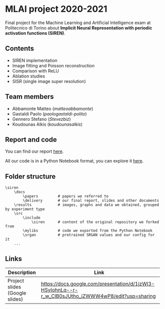 # MLAI project 2020-2021

Final project for the Machine Learning and Artificial Intelligence exam at Politecnico di Torino about **Implicit Neural Representation with periodic activation functions (SIREN)**.

## Contents
- SIREN implementation
- Image fitting and Poisson reconstruction
- Comparison with ReLU
- Ablation studies
- SISR (single image super resolution)

## Team members

- Abbamonte Matteo (_matteoabbamonte_)
- Gastaldi Paolo (_paologastaldi-polito_)
- Gennero Stefano (_Stevezbiz_)
- Koudounas Alkis (_koudounasalkis_)

## Report and code

You can find our report [here]().

All our code is in a Python Notebook format, you can explore it [here](https://colab.research.google.com/github/paologastaldi-polito/siren/blob/master/src/explore_code.ipynb).

## Folder structure
```
\siren
    \docs
        \papers         # papers we referred to  
        \delivery       # our final report, slides and other documents
    \results            # images, graphs and data we obtained, grouped by experiment type
    \src
        \include
            \siren      # content of the original repository we forked from
        \mylibs         # code we exported from the Python Notebook
        \srgan          # pretrained SRGAN values and our config for it
    ...
```

## Links

| Description | Link |
| ----------- | ---- |
| Project slides (Google slides) | https://docs.google.com/presentation/d/1jzWI3-HSyIohnLq--r-r_w_ClB0sJUtho_iZWWW4wP8/edit?usp=sharing |
